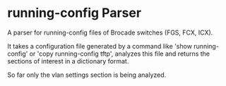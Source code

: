 
# running-config Parser

A parser for running-config files of Brocade switches (FGS, FCX, ICX).

It takes a configuration file generated by a command like 'show running-config' or 'copy running-config tftp', analyzes this file and returns the sections of interest in a dictionary format.

So far only the vlan settings section is being analyzed.

